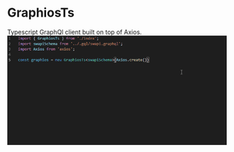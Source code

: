 # GraphiosTs
Typescript GraphQl client built on top of Axios.
![TS GraphiosTs hinting](https://github.com/pavelstencl/GraphiosTs/blob/master/media/example1.gif "Example of TS hinting")
